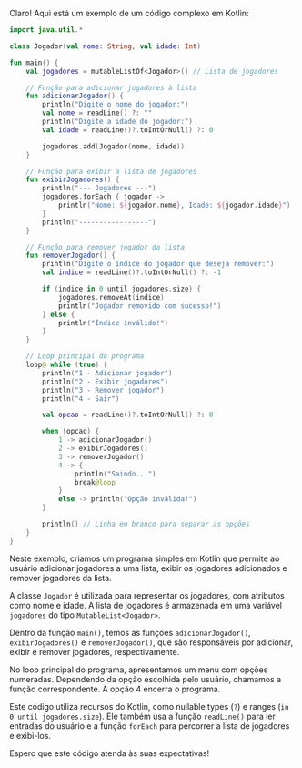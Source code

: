Claro! Aqui está um exemplo de um código complexo em Kotlin:

```kotlin
import java.util.*

class Jogador(val nome: String, val idade: Int)

fun main() {
    val jogadores = mutableListOf<Jogador>() // Lista de jogadores

    // Função para adicionar jogadores à lista
    fun adicionarJogador() {
        println("Digite o nome do jogador:")
        val nome = readLine() ?: ""
        println("Digite a idade do jogador:")
        val idade = readLine()?.toIntOrNull() ?: 0

        jogadores.add(Jogador(nome, idade))
    }

    // Função para exibir a lista de jogadores
    fun exibirJogadores() {
        println("--- Jogadores ---")
        jogadores.forEach { jogador ->
            println("Nome: ${jogador.nome}, Idade: ${jogador.idade}")
        }
        println("-----------------")
    }

    // Função para remover jogador da lista
    fun removerJogador() {
        println("Digite o índice do jogador que deseja remover:")
        val indice = readLine()?.toIntOrNull() ?: -1

        if (indice in 0 until jogadores.size) {
            jogadores.removeAt(indice)
            println("Jogador removido com sucesso!")
        } else {
            println("Índice inválido!")
        }
    }

    // Loop principal do programa
    loop@ while (true) {
        println("1 - Adicionar jogador")
        println("2 - Exibir jogadores")
        println("3 - Remover jogador")
        println("4 - Sair")

        val opcao = readLine()?.toIntOrNull() ?: 0

        when (opcao) {
            1 -> adicionarJogador()
            2 -> exibirJogadores()
            3 -> removerJogador()
            4 -> {
                println("Saindo...")
                break@loop
            }
            else -> println("Opção inválida!")
        }

        println() // Linha em branco para separar as opções
    }
}
```

Neste exemplo, criamos um programa simples em Kotlin que permite ao usuário adicionar jogadores a uma lista, exibir os jogadores adicionados e remover jogadores da lista. 

A classe `Jogador` é utilizada para representar os jogadores, com atributos como nome e idade. A lista de jogadores é armazenada em uma variável `jogadores` do tipo `MutableList<Jogador>`.

Dentro da função `main()`, temos as funções `adicionarJogador()`, `exibirJogadores()` e `removerJogador()`, que são responsáveis por adicionar, exibir e remover jogadores, respectivamente.

No loop principal do programa, apresentamos um menu com opções numeradas. Dependendo da opção escolhida pelo usuário, chamamos a função correspondente. A opção 4 encerra o programa.

Este código utiliza recursos do Kotlin, como nullable types (`?`) e ranges (`in 0 until jogadores.size`). Ele também usa a função `readLine()` para ler entradas do usuário e a função `forEach` para percorrer a lista de jogadores e exibi-los.

Espero que este código atenda às suas expectativas!